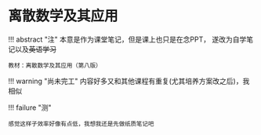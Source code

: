 # 离散数学及其应用
!!! abstract "注"
    本意是作为课堂笔记，但是课上也只是在念PPT，
    遂改为自学笔记以及<strike>英语学习</strike>

    教材：离散数学及其应用（第八版）

!!! warning "尚未完工"
    内容好多又和其他课程有重复(尤其培养方案改之后)，我相似

!!! failure "测"
    
    感觉这样子效率好像有点低，我想我还是先做纸质笔记吧